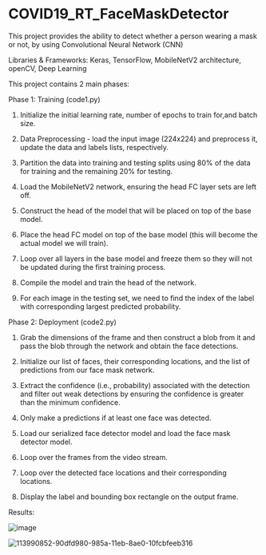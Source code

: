 # COVID19_RT_FaceMaskDetector
This project provides the ability to detect whether a person wearing a mask or not, by using Convolutional Neural Network (CNN)

Libraries & Frameworks: Keras, TensorFlow, MobileNetV2 architecture, openCV, Deep Learning

This project contains 2 main phases: 

Phase 1: Training (code1.py) 

1. Initialize the initial learning rate, number of epochs to train for,and batch size.

2. Data Preprocessing -  load the input image (224x224) and preprocess it, update the data and labels lists, respectively.

3. Partition the data into training and testing splits using 80% of the data for training and the remaining 20% for testing.

4. Load the MobileNetV2 network, ensuring the head FC layer sets are left off.

5. Construct the head of the model that will be placed on top of the base model.

6. Place the head FC model on top of the base model (this will become the actual model we will train).

7. Loop over all layers in the base model and freeze them so they will not be updated during the first training process.

8. Compile the model and train the head of the network.

9. For each image in the testing set, we need to find the index of the label with corresponding largest predicted probability.

Phase 2: Deployment (code2.py)

1. Grab the dimensions of the frame and then construct a blob from it and pass the blob through the network and obtain the face detections.

2. Initialize our list of faces, their corresponding locations, and the list of predictions from our face mask network.

3. Extract the confidence (i.e., probability) associated with the detection and filter out weak detections by ensuring the confidence is greater than the minimum confidence.

4. Only make a predictions if at least one face was detected.

5. Load our serialized face detector model and load the face mask detector model.

6. Loop over the frames from the video stream.

7. Loop over the detected face locations and their corresponding locations.

8. Display the label and bounding box rectangle on the output frame.

Results: 


![image](https://user-images.githubusercontent.com/54996146/129073783-cc088c29-cee0-461c-aa74-783b4787347a.png)


![113990852-90dfd980-985a-11eb-8ae0-10fcbfeeb316](https://user-images.githubusercontent.com/54996146/129074226-74f04445-05e3-4a3f-9a70-719456214d2d.gif)
